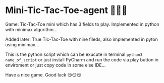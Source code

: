 # Mini-Tic-Tac-Toe-agent :octopus::octopus::octopus:

Game: Tic-Tac-Toe mini which has 3 fields to play.
Implemented in python with minimax algorithm...

Added later: True Tic-Tac-Toe with nine fileds,
also implemented in pyton using minimax...

This is the python script which can be  exucute in terminal `python3 name_of_script` or just install PyCharm and run the code via play button in enviroment
or just copy code in some else IDE...

Have a nice game. Good luck :smirk::smirk::smirk:

